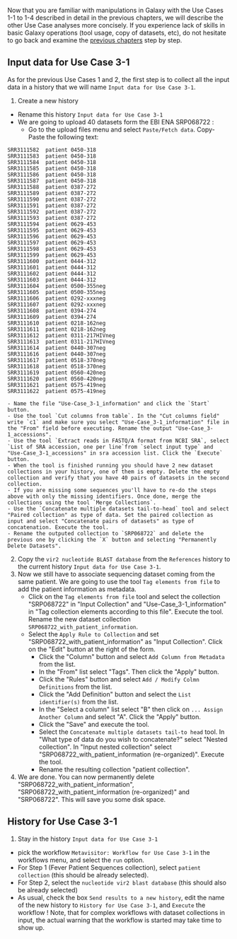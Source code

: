 Now that you are familiar with manipulations in Galaxy with the Use Cases 1-1 to 1-4 described in detail in the previous chapters, we will describe the other Use Case analyses more concisely. If you experience lack of skills in basic Galaxy operations (tool usage, copy of datasets, etc), do not hesitate to go back and examine the [previous chapters](use_cases_input_data) step by step.


## Input data for Use Case 3-1

As for the previous Use Cases 1 and 2, the first step is to collect all the input data in a history that we will name `Input data for Use Case 3-1`.

1. Create a new history
- Rename this history `Input data for Use Case 3-1`
- We are going to upload 40 datasets form the EBI ENA SRP068722 :
    - Go to the upload files menu and select `Paste/Fetch data`. Copy-Paste the following text:
```
SRR3111582	patient 0450-318
SRR3111583	patient 0450-318
SRR3111584	patient 0450-318
SRR3111585	patient 0450-318
SRR3111586	patient 0450-318
SRR3111587	patient 0450-318
SRR3111588	patient 0387-272
SRR3111589	patient 0387-272
SRR3111590	patient 0387-272
SRR3111591	patient 0387-272
SRR3111592	patient 0387-272
SRR3111593	patient 0387-272
SRR3111594	patient 0629-453
SRR3111595	patient 0629-453
SRR3111596	patient 0629-453
SRR3111597	patient 0629-453
SRR3111598	patient 0629-453
SRR3111599	patient 0629-453
SRR3111600	patient 0444-312
SRR3111601	patient 0444-312
SRR3111602	patient 0444-312
SRR3111603	patient 0444-312
SRR3111604	patient 0500-355neg
SRR3111605	patient 0500-355neg
SRR3111606	patient 0292-xxxneg
SRR3111607	patient 0292-xxxneg
SRR3111608	patient 0394-274
SRR3111609	patient 0394-274
SRR3111610	patient 0218-162neg
SRR3111611	patient 0218-162neg
SRR3111612	patient 0311-217HIVneg
SRR3111613	patient 0311-217HIVneg
SRR3111614	patient 0440-307neg
SRR3111616	patient 0440-307neg
SRR3111617	patient 0518-370neg
SRR3111618	patient 0518-370neg
SRR3111619	patient 0560-420neg
SRR3111620	patient 0560-420neg
SRR3111621	patient 0575-419neg
SRR3111622	patient 0575-419neg
```

    - Name the file "Use-Case_3-1_information" and click the `Start` button.
    - Use the tool `Cut columns from table`. In the "Cut columns field" write `c1` and make sure you select "Use-Case_3-1_information" file in the "From" field before executing. Rename the output "Use-Case_3-1_accessions".
    - Use the tool `Extract reads in FASTQ/A format from NCBI SRA`, select `List of SRA accession, one per line`from `select input type` and "Use-Case_3-1_accessions" in sra accession list. Click the `Execute` button.
    - When the tool is finished running you should have 2 new dataset collections in your history, one of them is empty. Delete the empty collection and verify that you have 40 pairs of datasets in the second collection.
    - If you are missing some sequences you'll have to re-do the steps above with only the missing identifiers. Once done, merge the collections using the tool `Merge Collections`.
    - Use the `Concatenate multiple datasets tail-to-head` tool and select "Paired collection" as type of data. Set the paired collection as input and select "Concatenate pairs of datasets" as type of concatenation. Execute the tool.
    - Rename the outputed collection to `SRP068722` and delete the previous one by clicking the `X` button and selecting "Permanently Delete Datasets".
2. Copy the `vir2 nucleotide BLAST database` from the `References` history to the current history `Input data for Use Case 3-1`.
3. Now we still have to associate sequencing dataset coming from the same patient. We are going to use the tool `Tag elements from file` to add the patient information as metadata.
    - Click on the `Tag elements from file` tool and select the collection "SRP068722" in "Input Collection" and "Use-Case_3-1_information" in "Tag collection elements according to this file". Execute the tool. Rename the new dataset collection `SRP068722_with_patient_information`.
    - Select the `Apply Rule to Collection` and set "SRP068722_with_patient_information" as "Input Collection". Click on the "Edit" button at the right of the form.
        - Click the "Column" button and select `Add Column from Metadata` from the list.
        - In the "From" list select "Tags". Then click the "Apply" button.
        - Click the "Rules" button and select `Add / Modify Colmn Definitions` from the list.
        - Click the "Add Definition" button and select the `List identifier(s)` from the list.
        - In the "Select a column" list select "B" then click on `... Assign Another Column` and select "A". Click the "Apply" button.
        - Click the "Save" and execute the tool.
        - Select the `Concatenate multiple datasets tail-to head` tool. In "What type of data do you wish to concatenate?" select "Nested collection". In "Input nested collection" select "SRP068722_with_patient_information (re-organized)". Execute the tool.
        - Rename the resulting collection "patient collection".
4. We are done. You can now permanently delete "SRP068722_with_patient_information",  "SRP068722_with_patient_information (re-organized)" and "SRP068722". This will save you some disk space.

## History for Use Case 3-1
1. Stay in the history `Input data for Use Case 3-1`
- pick the workflow `Metavisitor: Workflow for Use Case 3-1` in the workflows menu, and select the `run` option.
- For Step 1 (Fever Patient Sequences collection), select `patient collection` (this should be already selected).
- For Step 2, select the `nucleotide vir2 blast database` (this should also be already selected)
- As usual, check the box `Send results to a new history`, edit the name of the new history to `History for Use Case 3-1`, and `Execute` the workflow ! Note, that for complex workflows with dataset collections in input, the actual warning that the workflow is started may take time to show up.
